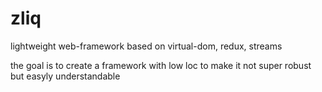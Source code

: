 # zliq
lightweight web-framework based on virtual-dom, redux, streams

the goal is to create a framework with low loc to make it not super robust but easyly understandable
